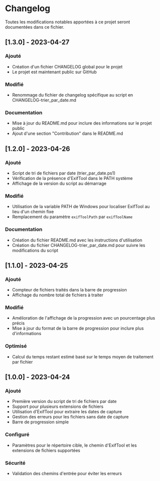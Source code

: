 # Changelog

Toutes les modifications notables apportées à ce projet seront documentées dans ce fichier.

## [1.3.0] - 2023-04-27

### Ajouté
- Création d'un fichier CHANGELOG global pour le projet
- Le projet est maintenant public sur GitHub

### Modifié
- Renommage du fichier de changelog spécifique au script en CHANGELOG-trier_par_date.md

### Documentation
- Mise à jour du README.md pour inclure des informations sur le projet public
- Ajout d'une section "Contribution" dans le README.md

## [1.2.0] - 2023-04-26

### Ajouté
- Script de tri de fichiers par date (trier_par_date.ps1)
- Vérification de la présence d'ExifTool dans le PATH système
- Affichage de la version du script au démarrage

### Modifié
- Utilisation de la variable PATH de Windows pour localiser ExifTool au lieu d'un chemin fixe
- Remplacement du paramètre `exifToolPath` par `exifToolName`

### Documentation
- Création du fichier README.md avec les instructions d'utilisation
- Création du fichier CHANGELOG-trier_par_date.md pour suivre les modifications du script

## [1.1.0] - 2023-04-25

### Ajouté
- Compteur de fichiers traités dans la barre de progression
- Affichage du nombre total de fichiers à traiter

### Modifié
- Amélioration de l'affichage de la progression avec un pourcentage plus précis
- Mise à jour du format de la barre de progression pour inclure plus d'informations

### Optimisé
- Calcul du temps restant estimé basé sur le temps moyen de traitement par fichier

## [1.0.0] - 2023-04-24

### Ajouté
- Première version du script de tri de fichiers par date
- Support pour plusieurs extensions de fichiers
- Utilisation d'ExifTool pour extraire les dates de capture
- Gestion des erreurs pour les fichiers sans date de capture
- Barre de progression simple

### Configuré
- Paramètres pour le répertoire cible, le chemin d'ExifTool et les extensions de fichiers supportées

### Sécurité
- Validation des chemins d'entrée pour éviter les erreurs
